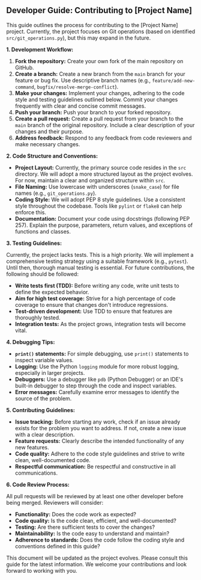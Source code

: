## Developer Guide: Contributing to [Project Name]

This guide outlines the process for contributing to the [Project Name] project.  Currently, the project focuses on Git operations (based on identified `src/git_operations.py`), but this may expand in the future.

**1. Development Workflow:**

1. **Fork the repository:** Create your own fork of the main repository on GitHub.
2. **Create a branch:** Create a new branch from the `main` branch for your feature or bug fix. Use descriptive branch names (e.g., `feature/add-new-command`, `bugfix/resolve-merge-conflict`).
3. **Make your changes:** Implement your changes, adhering to the code style and testing guidelines outlined below. Commit your changes frequently with clear and concise commit messages.
4. **Push your branch:** Push your branch to your forked repository.
5. **Create a pull request:** Create a pull request from your branch to the `main` branch of the original repository.  Include a clear description of your changes and their purpose.
6. **Address feedback:** Respond to any feedback from code reviewers and make necessary changes.


**2. Code Structure and Conventions:**

* **Project Layout:** Currently, the primary source code resides in the `src` directory.  We will adopt a more structured layout as the project evolves.  For now, maintain a clear and organized structure within `src`.
* **File Naming:** Use lowercase with underscores (`snake_case`) for file names (e.g., `git_operations.py`).
* **Coding Style:**  We will adopt PEP 8 style guidelines.  Use a consistent style throughout the codebase. Tools like `pylint` or `flake8` can help enforce this.
* **Documentation:**  Document your code using docstrings (following PEP 257).  Explain the purpose, parameters, return values, and exceptions of functions and classes.


**3. Testing Guidelines:**

Currently, the project lacks tests.  This is a high priority.  We will implement a comprehensive testing strategy using a suitable framework (e.g., `pytest`).  Until then, thorough manual testing is essential.  For future contributions, the following should be followed:

* **Write tests first (TDD):**  Before writing any code, write unit tests to define the expected behavior.
* **Aim for high test coverage:** Strive for a high percentage of code coverage to ensure that changes don't introduce regressions.
* **Test-driven development:**  Use TDD to ensure that features are thoroughly tested.
* **Integration tests:** As the project grows, integration tests will become vital.

**4. Debugging Tips:**

* **`print()` statements:** For simple debugging, use `print()` statements to inspect variable values.
* **Logging:** Use the Python `logging` module for more robust logging, especially in larger projects.
* **Debuggers:**  Use a debugger like `pdb` (Python Debugger) or an IDE's built-in debugger to step through the code and inspect variables.
* **Error messages:** Carefully examine error messages to identify the source of the problem.


**5. Contributing Guidelines:**

* **Issue tracking:** Before starting any work, check if an issue already exists for the problem you want to address. If not, create a new issue with a clear description.
* **Feature requests:**  Clearly describe the intended functionality of any new features.
* **Code quality:** Adhere to the code style guidelines and strive to write clean, well-documented code.
* **Respectful communication:** Be respectful and constructive in all communications.


**6. Code Review Process:**

All pull requests will be reviewed by at least one other developer before being merged.  Reviewers will consider:

* **Functionality:** Does the code work as expected?
* **Code quality:** Is the code clean, efficient, and well-documented?
* **Testing:** Are there sufficient tests to cover the changes?
* **Maintainability:** Is the code easy to understand and maintain?
* **Adherence to standards:** Does the code follow the coding style and conventions defined in this guide?


This document will be updated as the project evolves.  Please consult this guide for the latest information.  We welcome your contributions and look forward to working with you.
